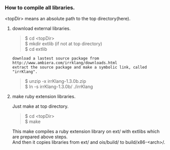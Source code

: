 ### How to compile all libraries.

\<topDir> means an absolute path to the top directory(here).

1. download external libraries.
   
    > $ cd \<topDir>  
    > $ mkdir extlib (if not at top directory)  
    > $ cd extlib  

       download a lastest source package from http://www.ambiera.com/irrklang/downloads.html  
       extract the source package and make a symbolic link, called "irrKlang".

    > $ unzip -x irrKlang-1.3.0b.zip   
    > $ ln -s irrKlang-1.3.0b/ ./irrKlang   

2. make ruby extension libraries.

    Just make at top directory.  

    > $ cd \<topDir>  
    > $ make  

    This make compiles a ruby extension library on ext/ with extlibs which are prepared above steps.   
    And then it copies libraries from ext/ and ois/build/ to build/x86-\<arch>/.  
